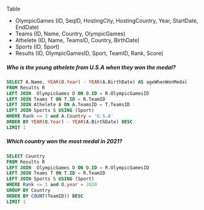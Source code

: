 Table
- OlympicGames (ID, SeqID, HostingCity, HostingCountry, Year, StartDate, EndDate)
- Teams (ID, Name, Country, OlympicGames)
- Athelete (ID, Name, TeamsID, Country, BirthDate)
- Sports (ID, Sport)
- Results (ID, OlympicGamesID, Sport, TeamID, Rank, Score)

##### Who is the young athelete from U.S.A when they won the medal?
```sql
SELECT A.Name, YEAR(O.Year) - YEAR(A.BirthDate) AS ageWhenWonMedal
FROM Results R
LEFT JOIN  OlympicGames O ON O.ID = R.OlympicGamesID
LEFT JOIN Teams T ON T.ID = R.TeamID
LEFT JOIN Athelete A ON A.TeamsID = T.TeamsID
LEFT JOIN Sports S USING (Sport)
WHERE Rank <= 3 and A.Country = 'U.S.A'
ORDER BY YEAR(O.Year) - YEAR(A.BirthDate) DESC
LIMIT 1
```

##### Which country won the most medal in 2021?

```sql
SELECT Country
FROM Results R
LEFT JOIN  OlympicGames O ON O.ID = R.OlympicGamesID
LEFT JOIN Teams T ON T.ID = R.TeamID
LEFT JOIN Sports S USING (Sport)
WHERE Rank <= 3 and O.year = 2020
GROUP BY Country
ORDER BY COUNT(TeamID)) DESC
LIMIT 1
```




